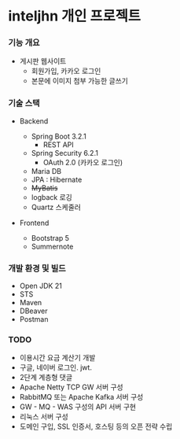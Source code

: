 # inteljhn 개인 프로젝트
### 기능 개요
- 게시판 웹사이트
  - 회원가입, 카카오 로그인
  - 본문에 이미지 첨부 가능한 글쓰기

### 기술 스택
- Backend
  - Spring Boot 3.2.1
    - REST API
  - Spring Security 6.2.1
    - OAuth 2.0 (카카오 로그인)
  - Maria DB
  - JPA : Hibernate
  - ~~MyBatis~~
  - logback 로깅
  - Quartz 스케줄러

- Frontend
  - Bootstrap 5
  - Summernote

### 개발 환경 및 빌드
- Open JDK 21
- STS
- Maven
- DBeaver
- Postman

### TODO
- 이용시간 요금 계산기 개발
- 구글, 네이버 로그인. jwt.
- 2단계 계층형 댓글
- Apache Netty TCP GW 서버 구성
- RabbitMQ 또는 Apache Kafka 서버 구성
- GW - MQ - WAS 구성의 API 서버 구현
- 리눅스 서버 구성
- 도메인 구입, SSL 인증서, 호스팅 등의 오픈 전략 수립

